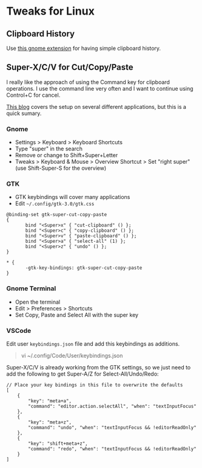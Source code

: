 # Tweaks for Linux

## Clipboard History
Use [this gnome extension](https://extensions.gnome.org/extension/4839/clipboard-history/) for having simple clipboard history.  


## Super-X/C/V for Cut/Copy/Paste
I really like the approach of using the Command key for clipboard operations. 
I use the command line very often and I want to continue using Control+C for cancel. 

[This blog](https://www.foell.org/justin/windows-xcv-cut-copy-paste-in-ubuntu/) covers the setup on several different 
applications, but this is a quick sumary.

### Gnome 
 - Settings > Keyboard > Keyboard Shortcuts
 - Type "super" in the search
 - Remove or change to Shift+Super+Letter
 - Tweaks > Keyboard & Mouse > Overview Shortcut > Set "right super" (use Shift-Super-S for the overview)

### GTK 
 - GTK keybindings will cover many applications
 - Edit `~/.config/gtk-3.0/gtk.css`
 ```
 @binding-set gtk-super-cut-copy-paste
{
        bind "<Super>x" { "cut-clipboard" () };
        bind "<Super>c" { "copy-clipboard" () };
        bind "<Super>v" { "paste-clipboard" () };
        bind "<Super>a" { "select-all" (1) };
        bind "<Super>z" { "undo" () };
}

* {
        -gtk-key-bindings: gtk-super-cut-copy-paste
} 
 ```
 ### Gnome Terminal
 - Open the terminal
 - Edit > Preferences > Shortcuts
 - Set Copy, Paste and Select All with the super key

 ### VSCode
 Edit user `keybindings.json` file and add this keybindings as additions.

>vi ~/.config/Code/User/keybindings.json

Super-X/C/V is already working from the GTK settings, so we just need to add the following to get Super-A/Z for Select-All/Undo/Redo:
```
// Place your key bindings in this file to overwrite the defaults
[
    {
        "key": "meta+a",
        "command": "editor.action.selectAll", "when": "textInputFocus"
    },
    {
        "key": "meta+z",
        "command": "undo", "when": "textInputFocus && !editorReadOnly"
    },
    {
        "key": "shift+meta+z",
        "command": "redo", "when": "textInputFocus && !editorReadOnly"
    }
]
```

